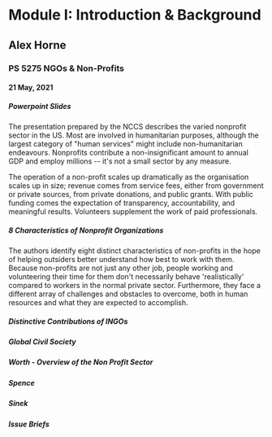 # Module I: Introduction & Background
##  Alex Horne
### PS 5275 NGOs & Non-Profits
#### 21 May, 2021

##### Powerpoint Slides

The presentation prepared by the NCCS describes the varied nonprofit sector in the US. Most are involved in humanitarian purposes, although the largest category of "human services" might include non-humanitarian endeavours. Nonprofits contribute a non-insignificant amount to annual GDP and employ millions -- it's not a small sector by any measure.

The operation of a non-profit scales up dramatically as the organisation scales up in size; revenue comes from service fees, either from government or private sources, from private donations, and public grants. With public funding comes the expectation of transparency, accountability, and meaningful results. Volunteers supplement the work of paid professionals.

##### 8 Characteristics of Nonprofit Organizations

The authors identify eight distinct characteristics of non-profits in the hope of helping outsiders better understand how best to work with them. Because non-profits are not just any other job, people working and volunteering their time for them don't necessarily behave 'realistically' compared to workers in the normal private sector. Furthermore, they face a different array of challenges and obstacles to overcome, both in human resources and what they are expected to accomplish.

##### Distinctive Contributions of INGOs



##### Global Civil Society

##### Worth - Overview of the Non Profit Sector

##### Spence

##### Sinek

##### Issue Briefs
